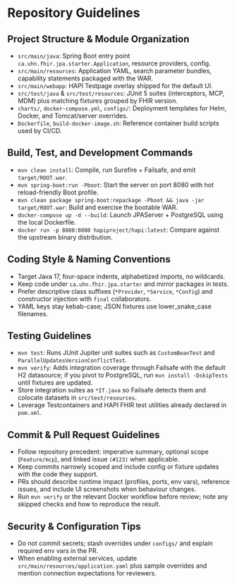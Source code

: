 # Repository Guidelines

## Project Structure & Module Organization
- `src/main/java`: Spring Boot entry point `ca.uhn.fhir.jpa.starter.Application`, resource providers, config.
- `src/main/resources`: Application YAML, search parameter bundles, capability statements packaged with the WAR.
- `src/main/webapp`: HAPI Testpage overlay shipped for the default UI.
- `src/test/java` & `src/test/resources`: JUnit 5 suites (interceptors, MCP, MDM) plus matching fixtures grouped by FHIR version.
- `charts/`, `docker-compose.yml`, `configs/`: Deployment templates for Helm, Docker, and Tomcat/server overrides.
- `Dockerfile`, `build-docker-image.sh`: Reference container build scripts used by CI/CD.

## Build, Test, and Development Commands
- `mvn clean install`: Compile, run Surefire + Failsafe, and emit `target/ROOT.war`.
- `mvn spring-boot:run -Pboot`: Start the server on port 8080 with hot reload-friendly Boot profile.
- `mvn clean package spring-boot:repackage -Pboot && java -jar target/ROOT.war`: Build and exercise the bootable WAR.
- `docker-compose up -d --build`: Launch JPAServer + PostgreSQL using the local Dockerfile.
- `docker run -p 8080:8080 hapiproject/hapi:latest`: Compare against the upstream binary distribution.

## Coding Style & Naming Conventions
- Target Java 17, four-space indents, alphabetized imports, no wildcards.
- Keep code under `ca.uhn.fhir.jpa.starter` and mirror packages in tests.
- Prefer descriptive class suffixes (`*Provider`, `*Service`, `*Config`) and constructor injection with `final` collaborators.
- YAML keys stay kebab-case; JSON fixtures use lower_snake_case filenames.

## Testing Guidelines
- `mvn test`: Runs JUnit Jupiter unit suites such as `CustomBeanTest` and `ParallelUpdatesVersionConflictTest`.
- `mvn verify`: Adds integration coverage through Failsafe with the default H2 datasource; if you pivot to PostgreSQL, run `mvn install -DskipTests` until fixtures are updated.
- Store integration suites as `*IT.java` so Failsafe detects them and colocate datasets in `src/test/resources`.
- Leverage Testcontainers and HAPI FHIR test utilities already declared in `pom.xml`.

## Commit & Pull Request Guidelines
- Follow repository precedent: imperative summary, optional scope (`Feature/mcp`), and linked issue `(#123)` when applicable.
- Keep commits narrowly scoped and include config or fixture updates with the code they support.
- PRs should describe runtime impact (profiles, ports, env vars), reference issues, and include UI screenshots when behaviour changes.
- Run `mvn verify` or the relevant Docker workflow before review; note any skipped checks and how to reproduce the result.

## Security & Configuration Tips
- Do not commit secrets; stash overrides under `configs/` and explain required env vars in the PR.
- When enabling external services, update `src/main/resources/application.yaml` plus sample overrides and mention connection expectations for reviewers.
